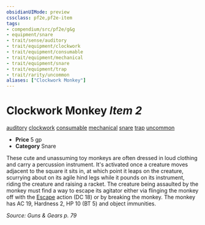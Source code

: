 ```yaml
---
obsidianUIMode: preview
cssclass: pf2e,pf2e-item
tags:
- compendium/src/pf2e/g&g
- equipment/snare
- trait/sense/auditory
- trait/equipment/clockwork
- trait/equipment/consumable
- trait/equipment/mechanical
- trait/equipment/snare
- trait/equipment/trap
- trait/rarity/uncommon
aliases: ["Clockwork Monkey"]
---
```

# Clockwork Monkey *Item 2*  
[auditory](auditory.md)  [clockwork](clockwork-g-g.md)  [consumable](consumable.md)  [mechanical](mechanical.md)  [snare](snare.md)  [trap](trap.md)  [uncommon](uncommon.md)  

- **Price** 5 gp
- **Category** Snare

These cute and unassuming toy monkeys are often dressed in loud clothing and carry a percussion instrument. It's activated once a creature moves adjacent to the square it sits in, at which point it leaps on the creature, scurrying about on its agile hind legs while it pounds on its instrument, riding the creature and raising a racket. The creature being assaulted by the monkey must find a way to escape its agitator either via flinging the monkey off with the [Escape](escape.md) action (DC 18) or by breaking the monkey. The monkey has AC 19, Hardness 2, HP 10 (BT 5) and object immunities.

*Source: Guns & Gears p. 79*